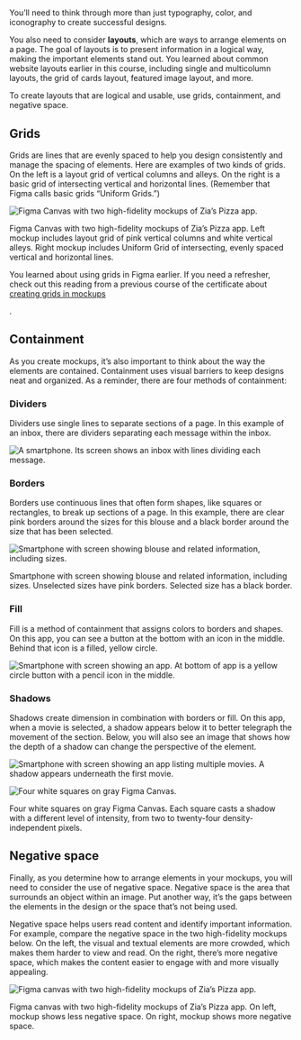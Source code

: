 
# 
 
You’ll need to think through more than just typography, color, and iconography to create successful designs. 

You also need to consider **layouts**, which are ways to arrange elements on a page. The goal of layouts is to present information in a logical way, making the important elements stand out. You learned about common website layouts earlier in this course, including single and multicolumn layouts, the grid of cards layout, featured image layout, and more.

To create layouts that are logical and usable, use grids, containment, and negative space.

## **Grids**

Grids are lines that are evenly spaced to help you design consistently and manage the spacing of elements. Here are examples of two kinds of grids. On the left is a layout grid of vertical columns and alleys. On the right is a basic grid of intersecting vertical and horizontal lines. (Remember that Figma calls basic grids “Uniform Grids.”)

![Figma Canvas with two high-fidelity mockups of Zia’s Pizza app.](https://d3c33hcgiwev3.cloudfront.net/imageAssetProxy.v1/wu9IoJUTQTmuEcbHv4XPCQ_96253ffc2df84db29aac7b20cdfa55f1_xKSxOvUTbX10HBiM_eCOHdgCfVEGmV9ptjgzfsDuEGAPwgAGiZk8_mzhSpwg1jQkHavbxxazrKEIWFCcjMt9TCmeq0EM2xsEJzY99XHSd2cIfUK4OnFc7bjCjiudHI5UmDYsuh5gYkMgYxGWdKPNnmoF3IsdMWr0zCFTiutvO0_LdHJJselPlXVzYHBGO1LlM0tmwaMT__hNEAgVoCJmhxFTarFEafCmXdY-fw?expiry=1745366400000&hmac=PtUTdA85X6Mw5IkZD3x5Oryz1THgGh6Dsw78uvHHQxM)

Figma Canvas with two high-fidelity mockups of Zia’s Pizza app. Left mockup includes layout grid of pink vertical columns and white vertical alleys. Right mockup includes Uniform Grid of intersecting, evenly spaced vertical and horizontal lines.

You learned about using grids in Figma earlier. If you need a refresher, check out this reading from a previous course of the certificate about [creating grids in mockups](https://www.coursera.org/learn/high-fidelity-designs-prototype/supplement/U8TTJ/create-grids-in-your-mockups)

.

## **Containment**

As you create mockups, it’s also important to think about the way the elements are contained. Containment uses visual barriers to keep designs neat and organized. As a reminder, there are four methods of containment:

### **Dividers**

Dividers use single lines to separate sections of a page. In this example of an inbox, there are dividers separating each message within the inbox.

![A smartphone. Its screen shows an inbox with lines dividing each message.](https://d3c33hcgiwev3.cloudfront.net/imageAssetProxy.v1/7HLnHA2hRIqA7tgCiAv1MA_9de60677c16942d5aca9a66137861af1_P1qCW16cpbNhUx7N7o0HBJeYjfX1Xqpi-LwfO26KxCz60DYoj2NoU3DCoH-hoWPOaU4PJdTl-gLbgwzDQXdc_avc1tyrIiK6QZaTfZuAs12L9uQZVm5a7rLPFmTAuTW63zW9c2NLr1OsJJ_BjFQRoSH5KF643rwKV2bmsvfNYpr2CVj5POZlOIwTo3DsluMDTcNBscZRJuuh_xYaB5Fnf3kTEV9rjYCtpP7h?expiry=1745366400000&hmac=FhS03pJ2zS6z4VaoCGPcTkAGXx1FV2Nx2UN0ptcLnQw)

### Borders

Borders use continuous lines that often form shapes, like squares or rectangles, to break up sections of a page. In this example, there are clear pink borders around the sizes for this blouse and a black border around the size that has been selected.

![Smartphone with screen showing blouse and related information, including sizes.](https://d3c33hcgiwev3.cloudfront.net/imageAssetProxy.v1/ZJyQheBtSiyfH-r_6WFYig_32c4e5e8a8df49c290d285d1914218f1_EPxbqRpP-da128r2dTpshDRp0eeifWjlZJf6gJ1zoIIyemY68zjT3KgfTE5OAYR6Vp8zTOV1rk5ZMnwm5p-jg14q6hRBFcqc3kdzs3GADyNZwaAv5keQzEwxPvbC2MZsCaiOy-KGQQn0Y0VW-yRye52n-ee9AlCnnI5fdg7JafX43eMk7YMQW7eZBxlHRUq4A3bKK6CA9CyXls70D-u0HEK8uobEAy3lIMG0?expiry=1745366400000&hmac=04gZKUbwf96qx_28_MdqJZda2ofR1rrQU1ep1wVtQWE)

Smartphone with screen showing blouse and related information, including sizes. Unselected sizes have pink borders. Selected size has a black border.

### Fill

Fill is a method of containment that assigns colors to borders and shapes. On this app, you can see a button at the bottom with an icon in the middle. Behind that icon is a filled, yellow circle. 

![Smartphone with screen showing an app. At bottom of app is a yellow circle button with a pencil icon in the middle.](https://d3c33hcgiwev3.cloudfront.net/imageAssetProxy.v1/ArAST6MnQkCwJNIhoOdnCA_16e60118c7ff498b9e5f1fa2b5da31f1_R8-8FecZnjLjbSSz1r4LOSKtBTt-rwOqzwlufatpH0meOVyJJlHzr9DzdbOILKMmsPjPM8WK01NHS3ZWUMAPKx5tniwou1f05zSkTQ2zvGYpk9kcy1et2cRYkzKebIoGEEjEfQ2Z9B7CznEbwWoGvmA4WPXnsq0nA00-kyWyXyy6UFj7E6-SSOGPQlRv_2qba0yBrfcUJCoUZq5tdSUwwF2Anp3KCoOyz_ro?expiry=1745366400000&hmac=V3N1sqNQPx_j3X2bWDHZrwszsfCPTnaqgfz28fVyLCU)

### Shadows 

Shadows create dimension in combination with borders or fill. On this app, when a movie is selected, a shadow appears below it to better telegraph the movement of the section. Below, you will also see an image that shows how the depth of a shadow can change the perspective of the element. 

![Smartphone with screen showing an app listing multiple movies. A shadow appears underneath the first movie.](https://d3c33hcgiwev3.cloudfront.net/imageAssetProxy.v1/5tRMbGKARoOkOJOP9FnkQQ_899239ed53124e2e8f8b42402659b6f1_Tbrq1nZHaKwBfQtx0q_D2GmPPRFos47re78N8qWPdDJmUTOcVupe5x8TOCKx2bvYnTcU9nw4Mhtghui9f0hPQB3CF7JdcY8SWDDQ3V5btRroLw_hkuLHowEJ1MvxPLwCi-XNscYK8P2172F6H5EvpIz30AcX0N-en_GGCFQV0AKhNrpW-uPxxh2uLKa4Ny-5P_8qIe9Nbi72FzBSlPr_8O12tHM7lgdsmjc5?expiry=1745366400000&hmac=DWmk6zA-ZzyEZQpEAgybKZEfGAOx64Gqir_90tOaYVA)

![Four white squares on gray Figma Canvas.](https://d3c33hcgiwev3.cloudfront.net/imageAssetProxy.v1/i5vuiWONSRug4rhRWjlagQ_80795e734ccb4951ace14011d763adf1_sjlLx2hxfsrbezxBq5k6UawbTywz0T2p7kFdlvSuo8rOnhoJj_x-LkhxQiuk0HiMpKTPthL9MXxHO5ERai03GdPK0MtSPbaOTSPn0g79O-u8kb-iQQf4xaFhgEWL4BDCTGG9iQ9-AkmVSFnwM5MNo2Eyroqlx81JxjyevyMiY17XnaMnPn3b21R_GdVLLK-cPJOBVhmuP19Z0IPm897E0dl-blMokq2iySLb?expiry=1745366400000&hmac=6y5IEQj4aS9VvAmH4hZxP0SjgmRBqnEBbeSkM7FaiYg)

Four white squares on gray Figma Canvas. Each square casts a shadow with a different level of intensity, from two to twenty-four density-independent pixels.

## **Negative space**

Finally, as you determine how to arrange elements in your mockups, you will need to consider the use of negative space. Negative space is the area that surrounds an object within an image. Put another way, it’s the gaps between the elements in the design or the space that’s not being used. 

Negative space helps users read content and identify important information. For example, compare the negative space in the two high-fidelity mockups below. On the left, the visual and textual elements are more crowded, which makes them harder to view and read. On the right, there’s more negative space, which makes the content easier to engage with and more visually appealing. 

![Figma canvas with two high-fidelity mockups of Zia’s Pizza app.](https://d3c33hcgiwev3.cloudfront.net/imageAssetProxy.v1/m70dKuTvSfWhViirR0YeOA_11c882308c06450185787fd2410f7bf1_0howCZ-nVKINGUuugeQf2k2DpKZ0T_dS6PfL4Y5A0ZnFm1JpYBf1cO_03zUzOH5kaSwLN8L6NsUoAFCRNrtqeG2R8AMXrCDhH37NWnbVHzNce371jzSsdnLYrS3Fj-eHHtLI2XW2S0RfbWlgRFc3fnXCXW2FUaePyh6vQnab0wTuIR-Kwejd7GlL2ZmizgVOCS4Cd3rVvNSWJdQE2JmmWCQC1aRmKMBHmBuYAQ?expiry=1745366400000&hmac=lov3ShhBD94kFQZrTuJoVm6uVyQr3Nz6aSv5r4CMw2c)

Figma canvas with two high-fidelity mockups of Zia’s Pizza app. On left, mockup shows less negative space. On right, mockup shows more negative space.